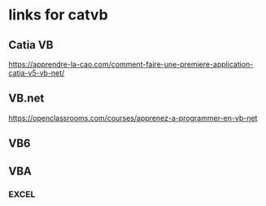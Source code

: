 # links for catvb
## Catia VB
https://apprendre-la-cao.com/comment-faire-une-premiere-application-catia-v5-vb-net/
## VB.net
https://openclassrooms.com/courses/apprenez-a-programmer-en-vb-net
## VB6
## VBA
### EXCEL
